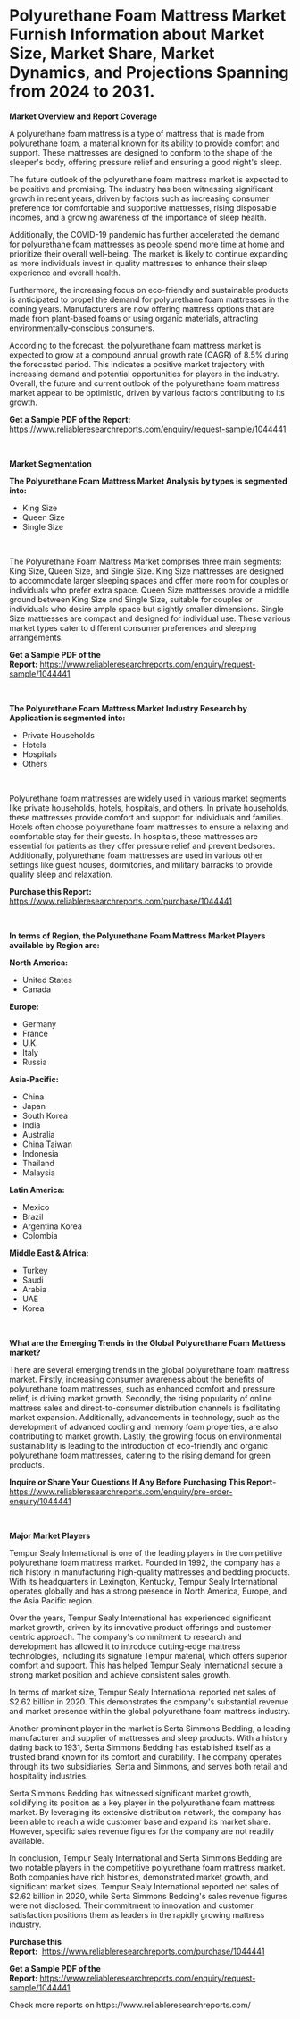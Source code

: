 <p><h1>Polyurethane Foam Mattress Market Furnish Information about Market Size, Market Share, Market Dynamics, and Projections Spanning from 2024 to 2031.</h1></p><p><strong>Market Overview and Report Coverage</strong></p>
<p><p>A polyurethane foam mattress is a type of mattress that is made from polyurethane foam, a material known for its ability to provide comfort and support. These mattresses are designed to conform to the shape of the sleeper's body, offering pressure relief and ensuring a good night's sleep.</p><p>The future outlook of the polyurethane foam mattress market is expected to be positive and promising. The industry has been witnessing significant growth in recent years, driven by factors such as increasing consumer preference for comfortable and supportive mattresses, rising disposable incomes, and a growing awareness of the importance of sleep health.</p><p>Additionally, the COVID-19 pandemic has further accelerated the demand for polyurethane foam mattresses as people spend more time at home and prioritize their overall well-being. The market is likely to continue expanding as more individuals invest in quality mattresses to enhance their sleep experience and overall health.</p><p>Furthermore, the increasing focus on eco-friendly and sustainable products is anticipated to propel the demand for polyurethane foam mattresses in the coming years. Manufacturers are now offering mattress options that are made from plant-based foams or using organic materials, attracting environmentally-conscious consumers.</p><p>According to the forecast, the polyurethane foam mattress market is expected to grow at a compound annual growth rate (CAGR) of 8.5% during the forecasted period. This indicates a positive market trajectory with increasing demand and potential opportunities for players in the industry. Overall, the future and current outlook of the polyurethane foam mattress market appear to be optimistic, driven by various factors contributing to its growth.</p></p>
<p><strong>Get a Sample PDF of the Report:</strong> <a href="https://www.reliableresearchreports.com/enquiry/request-sample/1044441">https://www.reliableresearchreports.com/enquiry/request-sample/1044441</a></p>
<p>&nbsp;</p>
<p><strong>Market Segmentation</strong></p>
<p><strong>The Polyurethane Foam Mattress Market Analysis by types is segmented into:</strong></p>
<p><ul><li>King Size</li><li>Queen Size</li><li>Single Size</li></ul></p>
<p>&nbsp;</p>
<p><p>The Polyurethane Foam Mattress Market comprises three main segments: King Size, Queen Size, and Single Size. King Size mattresses are designed to accommodate larger sleeping spaces and offer more room for couples or individuals who prefer extra space. Queen Size mattresses provide a middle ground between King Size and Single Size, suitable for couples or individuals who desire ample space but slightly smaller dimensions. Single Size mattresses are compact and designed for individual use. These various market types cater to different consumer preferences and sleeping arrangements.</p></p>
<p><strong>Get a Sample PDF of the Report:</strong>&nbsp;<a href="https://www.reliableresearchreports.com/enquiry/request-sample/1044441">https://www.reliableresearchreports.com/enquiry/request-sample/1044441</a></p>
<p>&nbsp;</p>
<p><strong>The Polyurethane Foam Mattress Market Industry Research by Application is segmented into:</strong></p>
<p><ul><li>Private Households</li><li>Hotels</li><li>Hospitals</li><li>Others</li></ul></p>
<p>&nbsp;</p>
<p><p>Polyurethane foam mattresses are widely used in various market segments like private households, hotels, hospitals, and others. In private households, these mattresses provide comfort and support for individuals and families. Hotels often choose polyurethane foam mattresses to ensure a relaxing and comfortable stay for their guests. In hospitals, these mattresses are essential for patients as they offer pressure relief and prevent bedsores. Additionally, polyurethane foam mattresses are used in various other settings like guest houses, dormitories, and military barracks to provide quality sleep and relaxation.</p></p>
<p><strong>Purchase this Report:</strong>&nbsp; <a href="https://www.reliableresearchreports.com/purchase/1044441">https://www.reliableresearchreports.com/purchase/1044441</a></p>
<p>&nbsp;</p>
<p><strong>In terms of Region, the Polyurethane Foam Mattress Market Players available by Region are:</strong></p>
<p>
    <p> <strong> North America: </strong>
        <ul>
            <li>United States</li>
            <li>Canada</li>
        </ul>
        </p> 
    <p> <strong> Europe: </strong>
        <ul>
            <li>Germany</li>
            <li>France</li>
            <li>U.K.</li>
            <li>Italy</li>
            <li>Russia</li>
        </ul>
        </p> 
    <p> <strong> Asia-Pacific: </strong>
        <ul>
            <li>China</li>
            <li>Japan</li>
            <li>South Korea</li>
            <li>India</li>
            <li>Australia</li>
            <li>China Taiwan</li>
            <li>Indonesia</li>
            <li>Thailand</li>
            <li>Malaysia</li>
        </ul>
        </p> 
    <p> <strong> Latin America: </strong>
        <ul>
            <li>Mexico</li>
            <li>Brazil</li>
            <li>Argentina Korea</li>
            <li>Colombia</li>
        </ul>
        </p> 
    <p> <strong> Middle East & Africa: </strong>
        <ul>
            <li>Turkey</li>
            <li>Saudi</li>
            <li>Arabia</li>
            <li>UAE</li>
            <li>Korea</li>
        </ul>
    </p>
    </p>
<p>&nbsp;</p>
<p><strong>What are the Emerging Trends in the Global Polyurethane Foam Mattress market?</strong></p>
<p><p>There are several emerging trends in the global polyurethane foam mattress market. Firstly, increasing consumer awareness about the benefits of polyurethane foam mattresses, such as enhanced comfort and pressure relief, is driving market growth. Secondly, the rising popularity of online mattress sales and direct-to-consumer distribution channels is facilitating market expansion. Additionally, advancements in technology, such as the development of advanced cooling and memory foam properties, are also contributing to market growth. Lastly, the growing focus on environmental sustainability is leading to the introduction of eco-friendly and organic polyurethane foam mattresses, catering to the rising demand for green products.</p></p>
<p><strong>Inquire or Share Your Questions If Any Before Purchasing This Report</strong>- <a href="https://www.reliableresearchreports.com/enquiry/pre-order-enquiry/1044441">https://www.reliableresearchreports.com/enquiry/pre-order-enquiry/1044441</a></p>
<p>&nbsp;</p>
<p><strong>Major Market Players</strong></p>
<p><p>Tempur Sealy International is one of the leading players in the competitive polyurethane foam mattress market. Founded in 1992, the company has a rich history in manufacturing high-quality mattresses and bedding products. With its headquarters in Lexington, Kentucky, Tempur Sealy International operates globally and has a strong presence in North America, Europe, and the Asia Pacific region.</p><p>Over the years, Tempur Sealy International has experienced significant market growth, driven by its innovative product offerings and customer-centric approach. The company's commitment to research and development has allowed it to introduce cutting-edge mattress technologies, including its signature Tempur material, which offers superior comfort and support. This has helped Tempur Sealy International secure a strong market position and achieve consistent sales growth.</p><p>In terms of market size, Tempur Sealy International reported net sales of $2.62 billion in 2020. This demonstrates the company's substantial revenue and market presence within the global polyurethane foam mattress industry.</p><p>Another prominent player in the market is Serta Simmons Bedding, a leading manufacturer and supplier of mattresses and sleep products. With a history dating back to 1931, Serta Simmons Bedding has established itself as a trusted brand known for its comfort and durability. The company operates through its two subsidiaries, Serta and Simmons, and serves both retail and hospitality industries.</p><p>Serta Simmons Bedding has witnessed significant market growth, solidifying its position as a key player in the polyurethane foam mattress market. By leveraging its extensive distribution network, the company has been able to reach a wide customer base and expand its market share. However, specific sales revenue figures for the company are not readily available.</p><p>In conclusion, Tempur Sealy International and Serta Simmons Bedding are two notable players in the competitive polyurethane foam mattress market. Both companies have rich histories, demonstrated market growth, and significant market sizes. Tempur Sealy International reported net sales of $2.62 billion in 2020, while Serta Simmons Bedding's sales revenue figures were not disclosed. Their commitment to innovation and customer satisfaction positions them as leaders in the rapidly growing mattress industry.</p></p>
<p><strong>Purchase this Report:</strong>&nbsp;&nbsp;<a href="https://www.reliableresearchreports.com/purchase/1044441">https://www.reliableresearchreports.com/purchase/1044441</a></p>
<p></p>
<p><strong>Get a Sample PDF of the Report:</strong>&nbsp;<a href="https://www.reliableresearchreports.com/enquiry/request-sample/1044441">https://www.reliableresearchreports.com/enquiry/request-sample/1044441</a></p>
<p>Check more reports on https://www.reliableresearchreports.com/</p>
